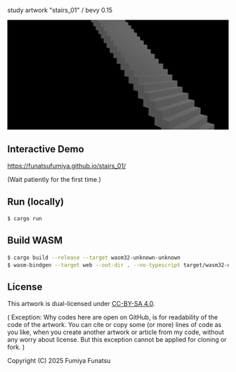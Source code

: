 study artwork "stairs_01" / bevy 0.15

![screenshot.png](screenshot.png)

## Interactive Demo

https://funatsufumiya.github.io/stairs_01/

(Wait patiently for the first time.)

## Run (locally)

```bash
$ cargo run
```

## Build WASM

```bash
$ cargo build --release --target wasm32-unknown-unknown
$ wasm-bindgen --target web --out-dir . --no-typescript target/wasm32-unknown-unknown/release/stairs_01.wasm
```

## License

This artwork is dual-licensed under [CC-BY-SA 4.0](https://creativecommons.org/licenses/by-sa/4.0/).

( Exception: Why codes here are open on GitHub, is for readability of the code of the artwork. You can cite or copy some (or more) lines of code as you like, when you create another artwork or article from my code, without any worry about license. But this exception cannot be applied for cloning or fork. )

Copyright (C) 2025 Fumiya Funatsu
